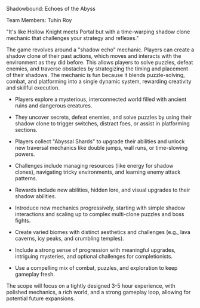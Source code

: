 Shadowbound: Echoes of the Abyss  

Team Members: Tuhin Roy
 
"It's like Hollow Knight meets Portal but with a time-warping shadow clone mechanic that challenges your strategy and reflexes."  

The game revolves around a "shadow echo" mechanic. Players can create a shadow clone of their past actions, which moves and interacts with the environment as they did before. This allows players to solve puzzles, defeat enemies, and traverse obstacles by strategizing the timing and placement of their shadows. The mechanic is fun because it blends puzzle-solving, combat, and platforming into a single dynamic system, rewarding creativity and skillful execution.  

- Players explore a mysterious, interconnected world filled with ancient ruins and dangerous creatures.  
- They uncover secrets, defeat enemies, and solve puzzles by using their shadow clone to trigger switches, distract foes, or assist in platforming sections.  
- Players collect "Abyssal Shards" to upgrade their abilities and unlock new traversal mechanics like double jumps, wall runs, or time-slowing powers.  
- Challenges include managing resources (like energy for shadow clones), navigating tricky environments, and learning enemy attack patterns.  
- Rewards include new abilities, hidden lore, and visual upgrades to their shadow abilities.  

- Introduce new mechanics progressively, starting with simple shadow interactions and scaling up to complex multi-clone puzzles and boss fights.  
- Create varied biomes with distinct aesthetics and challenges (e.g., lava caverns, icy peaks, and crumbling temples).  
- Include a strong sense of progression with meaningful upgrades, intriguing mysteries, and optional challenges for completionists.  
- Use a compelling mix of combat, puzzles, and exploration to keep gameplay fresh.  

The scope will focus on a tightly designed 3-5 hour experience, with polished mechanics, a rich world, and a strong gameplay loop, allowing for potential future expansions.  
